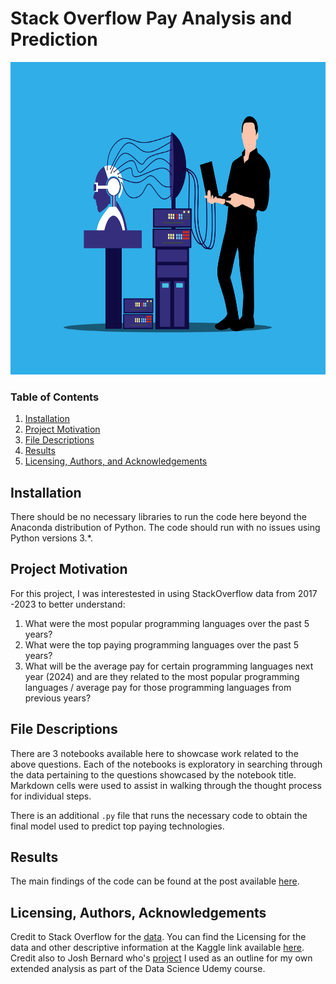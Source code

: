 # Stack Overflow Pay Analysis and Prediction

 <center><img src="images\programming-8450423.svg"
     alt="programmer with his laptop plugged into an artificial brain"
     height="500"
     width: auto /> </center>

### Table of Contents

1. [Installation](#installation)
2. [Project Motivation](#motivation)
3. [File Descriptions](#files)
4. [Results](#results)
5. [Licensing, Authors, and Acknowledgements](#licensing)

## Installation <a name="installation"></a>

There should be no necessary libraries to run the code here beyond the Anaconda distribution of Python. The code should run with no issues using Python versions 3.*.

## Project Motivation<a name="motivation"></a>

For this project, I was interestested in using StackOverflow data from 2017 -2023 to better understand:

1. What were the most popular programming languages over the past 5 years?
2. What were the top paying programming languages over the past 5 years?
3. What will be the average pay for certain programming languages next year (2024) and are they related to the most popular programming languages / average pay for those programming languages from previous years?

## File Descriptions <a name="files"></a>

There are 3 notebooks available here to showcase work related to the above questions.  Each of the notebooks is exploratory in searching through the data pertaining to the questions showcased by the notebook title.  Markdown cells were used to assist in walking through the thought process for individual steps.  

There is an additional `.py` file that runs the necessary code to obtain the final model used to predict top paying technologies.

## Results<a name="results"></a>

The main findings of the code can be found at the post available [here](https://medium.com/).

## Licensing, Authors, Acknowledgements<a name="licensing"></a>

Credit to Stack Overflow for the [data](https://insights.stackoverflow.com/survey).  You can find the Licensing for the data and other descriptive information at the Kaggle link available [here](https://www.kaggle.com/stackoverflow/so-survey-2017/data). Credit also to Josh Bernard who's [project](https://github.com/jjrunner/stackoverflow) I used as an outline for my own extended analysis as part of the Data Science Udemy course.

